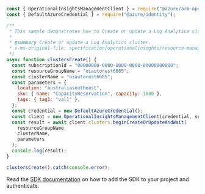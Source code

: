 ```javascript
const { OperationalInsightsManagementClient } = require("@azure/arm-operationalinsights");
const { DefaultAzureCredential } = require("@azure/identity");

/**
 * This sample demonstrates how to Create or update a Log Analytics cluster.
 *
 * @summary Create or update a Log Analytics cluster.
 * x-ms-original-file: specification/operationalinsights/resource-manager/Microsoft.OperationalInsights/stable/2021-06-01/examples/ClustersCreate.json
 */
async function clustersCreate() {
  const subscriptionId = "00000000-0000-0000-0000-00000000000";
  const resourceGroupName = "oiautorest6685";
  const clusterName = "oiautorest6685";
  const parameters = {
    location: "australiasoutheast",
    sku: { name: "CapacityReservation", capacity: 1000 },
    tags: { tag1: "val1" },
  };
  const credential = new DefaultAzureCredential();
  const client = new OperationalInsightsManagementClient(credential, subscriptionId);
  const result = await client.clusters.beginCreateOrUpdateAndWait(
    resourceGroupName,
    clusterName,
    parameters
  );
  console.log(result);
}

clustersCreate().catch(console.error);
```

Read the [SDK documentation](https://github.com/Azure/azure-sdk-for-js/blob/%40azure%2Farm-operationalinsights_8.0.1/sdk/operationalinsights/arm-operationalinsights/README.md) on how to add the SDK to your project and authenticate.
